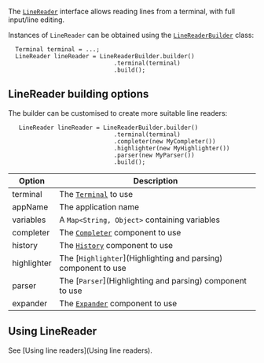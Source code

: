 The [`LineReader`](https://github.com/jline/jline3/blob/master/src/main/java/org/jline/reader/LineReader.java) interface allows reading lines from a terminal, with full input/line editing.

Instances of `LineReader` can be obtained using the [`LineReaderBuilder`](https://github.com/jline/jline3/blob/master/src/main/java/org/jline/reader/LineReaderBuilder.java) class:
```
  Terminal terminal = ...;
  LineReader lineReader = LineReaderBuilder.builder()
                              .terminal(terminal)
                              .build();
```

## LineReader building options

The builder can be customised to create more suitable line readers:
```
   LineReader lineReader = LineReaderBuilder.builder()
                              .terminal(terminal)
                              .completer(new MyCompleter())
                              .highlighter(new MyHighlighter())
                              .parser(new MyParser())
                              .build();
```

| Option        | Description                                                                                          |
|---------------|------------------------------------------------------------------------------------|
| terminal      | The [`Terminal`](Terminals) to use |
| appName       | The application name |
| variables     | A `Map<String, Object>` containing variables |
| completer     | The [`Completer`](Completion) component to use |
| history       | The [`History`](History) component to use |
| highlighter   | The [`Highlighter`](Highlighting and parsing) component to use |
| parser        | The [`Parser`](Highlighting and parsing) component to use |
| expander      | The [`Expander`]() component to use |

## Using LineReader

See [Using line readers](Using line readers).